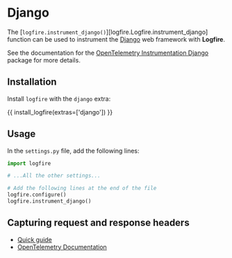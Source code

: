 # Django

The [`logfire.instrument_django()`][logfire.Logfire.instrument_django] function can be used to instrument the [Django][django] web framework with **Logfire**.

See the documentation for the [OpenTelemetry Instrumentation Django][opentelemetry-django] package for more details.

## Installation

Install `logfire` with the `django` extra:

{{ install_logfire(extras=['django']) }}

## Usage

In the `settings.py` file, add the following lines:

```py
import logfire

# ...All the other settings...

# Add the following lines at the end of the file
logfire.configure()
logfire.instrument_django()
```

## Capturing request and response headers
<!-- note that this section is duplicated for different frameworks but with slightly different links -->

- [Quick guide](use_cases/web_frameworks.md#capturing-http-server-request-and-response-headers)
- [OpenTelemetry Documentation](https://opentelemetry-python-contrib.readthedocs.io/en/latest/instrumentation/django/django.html#capture-http-request-and-response-headers)

[django]: https://www.djangoproject.com/
[opentelemetry-django]: https://opentelemetry-python-contrib.readthedocs.io/en/latest/instrumentation/django/django.html
[django-instrumentor]: https://opentelemetry-python-contrib.readthedocs.io/en/latest/instrumentation/django/django.html#opentelemetry.instrumentation.django.DjangoInstrumentor
